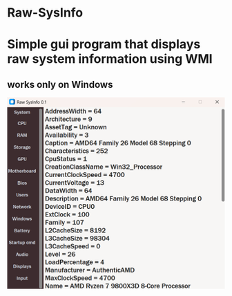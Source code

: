 # Raw-SysInfo

# Simple gui program that displays raw system information using WMI
## works only on Windows

![Image](img_1.png)
